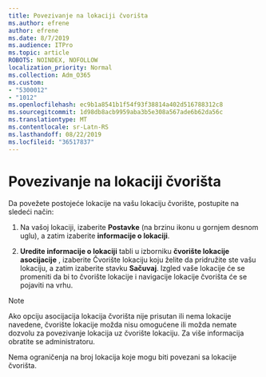 ```yaml
---
title: Povezivanje na lokaciji čvorišta
ms.author: efrene
author: efrene
ms.date: 8/7/2019
ms.audience: ITPro
ms.topic: article
ROBOTS: NOINDEX, NOFOLLOW
localization_priority: Normal
ms.collection: Adm_O365
ms.custom:
- "5300012"
- "1012"
ms.openlocfilehash: ec9b1a8541b1f54f93f38814a402d516788312c8
ms.sourcegitcommit: 1d98db8acb9959aba3b5e308a567ade6b62da56c
ms.translationtype: MT
ms.contentlocale: sr-Latn-RS
ms.lasthandoff: 08/22/2019
ms.locfileid: "36517837"
---
```

# <a name="associate-a-hub-site"></a>Povezivanje na lokaciji čvorišta

Da povežete postojeće lokacije na vašu lokaciju čvorište, postupite na sledeći način:
  
1. Na vašoj lokaciji, izaberite **Postavke** (na brzinu ikonu u gornjem desnom uglu), a zatim izaberite **informacije o lokaciji**.

2. **Uredite informacije o lokaciji** tabli u izborniku **čvorište lokacije asocijacije** , izaberite Čvorište lokaciju koju želite da pridružite ste vašu lokaciju, a zatim izaberite stavku **Sačuvaj**. Izgled vaše lokacije će se promeniti da bi to čvorište lokacije i navigacije lokacije čvorišta će se pojaviti na vrhu.

 > [!Note]
>Ako opciju asocijacija lokacija čvorišta nije prisutan ili nema lokacije navedene, čvorište lokacije možda nisu omogućene ili možda nemate dozvolu za povezivanje lokacija uz čvorište lokaciju. Za više informacija obratite se administratoru.
>
>Nema ograničenja na broj lokacija koje mogu biti povezani sa lokacije čvorišta.
  